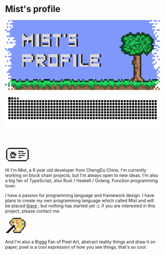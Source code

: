 <h1>Mist's profile</h1>
<div>
  <img align="center" src="./assets/banner.png" alt="pixel banner" />

<p align="center">
    <img align="center" src="https://raw.githubusercontent.com/mistricky/mistricky/ac231765d4d81c46cc5fe158122b88f4df25f300/github-contribution-grid-snake.svg" />
  </p>

<br />
<br />
<p>
  <img width="80" src="./assets/id_card.png" />
</p>
Hi I'm Mist, a 6 year old developer from ChengDu China. I'm currently working on block chain projects, but I'm always open to new ideas. I'm also a big fan of TypeScript, also Rust / Haskell / Golang, Function programming lover.

<br />

I have a passion for programming language and framework design. I have plans to create my own programming language which called Mist and will be placed [there](https://github.com/mistlang) , but nothing has started yet :(, if you are interested in this project, please contact me.


<p>
  <img width="80" src="./assets/palette.png" />
</p>
And I'm also a Biggg Fan of Pixel Art, abstract reality things and draw it on paper, pixel is a cool expression of how you see things, that's so cool.


<!-- <img src="https://komarev.com/ghpvc/?username=youncccat&color=brightgreen" />
  <a href="mailto:mist.zzh@gmail.com"><img src="https://img.shields.io/badge/-Zhao✨-ff69b4?style=flat&logo=Gmail&logoColor=white" alt="Mail" /></a>
  <a href="https://twitter.com/_mistricky"><img src="https://img.shields.io/badge/-_mistricky-blue?style=flat&logo=Twitter&logoColor=white"  alt="Twitter"/></a>
  <a href="https://zzhack.fun"><img src="https://img.shields.io/badge/blog-zzhack.fun-orange" alt="ZZHACK" /></a>
  <img src="https://img.shields.io/badge/-%3CMist%20/%3E-orchid?style=flat&logo=discord&logoColor=white" />
  <a href=""><img src="https://img.shields.io/badge/-Mistricky-black?logo=dev.to" alt="DEV" /></a> -->

<!-- <div>
    Hii there, welcome to Mist's profile, have a happy landing. My name is Mist, an WEB developer from ChengDu, I'm working on blockchain wallet currently, and Mist is also name of an Ethereum wallet. Actually coding already is a important part of my life, nowdays, I'd love to spend most of my free time at <a href="https://github.com/wizardoc/wizard">Wizardoc</a>. I'm really happy to hava a chat with u about interesting technical topic, looking forward to your email.
  </div> -->
</div>
